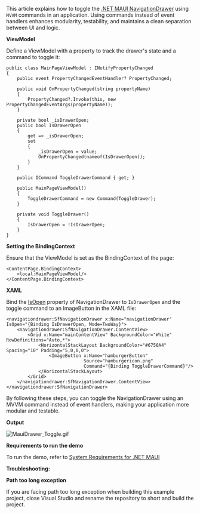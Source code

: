 This article explains how to toggle the [.NET MAUI NavigationDrawer](https://www.syncfusion.com/maui-controls/maui-navigationdrawer) using `MVVM` commands in an application. Using commands instead of event handlers enhances modularity, testability, and maintains a clean separation between UI and logic.

**ViewModel**

Define a ViewModel with a property to track the drawer's state and a command to toggle it:
```
public class MainPageViewModel : INotifyPropertyChanged
{
    public event PropertyChangedEventHandler? PropertyChanged;
    
    public void OnPropertyChanged(string propertyName)
    {
        PropertyChanged?.Invoke(this, new PropertyChangedEventArgs(propertyName));
    }

    private bool _isDrawerOpen;
    public bool IsDrawerOpen
    {
        get => _isDrawerOpen;
        set
        {
            _isDrawerOpen = value;
            OnPropertyChanged(nameof(IsDrawerOpen));
        }
    }

    public ICommand ToggleDrawerCommand { get; }

    public MainPageViewModel()
    {
        ToggleDrawerCommand = new Command(ToggleDrawer);
    }

    private void ToggleDrawer()
    {
        IsDrawerOpen = !IsDrawerOpen;
    }
}
```

**Setting the BindingContext**

Ensure that the ViewModel is set as the BindingContext of the page:

```
<ContentPage.BindingContext>
    <local:MainPageViewModel/>
</ContentPage.BindingContext>
```

**XAML**

Bind the [IsOpen](https://help.syncfusion.com/cr/maui/Syncfusion.Maui.NavigationDrawer.SfNavigationDrawer.html#Syncfusion_Maui_NavigationDrawer_SfNavigationDrawer_IsOpen) property of NavigationDrawer to `IsDrawerOpen` and the toggle command to an ImageButton in the XAML file:

```
<navigationdrawer:SfNavigationDrawer x:Name="navigationDrawer" IsOpen="{Binding IsDrawerOpen, Mode=TwoWay}">
    <navigationdrawer:SfNavigationDrawer.ContentView>
        <Grid x:Name="mainContentView" BackgroundColor="White" RowDefinitions="Auto,*">
            <HorizontalStackLayout BackgroundColor="#6750A4" Spacing="10" Padding="5,0,0,0">
                <ImageButton x:Name="hamburgerButton"
                             Source="hamburgericon.png"
                             Command="{Binding ToggleDrawerCommand}"/>
            </HorizontalStackLayout>
        </Grid>
    </navigationdrawer:SfNavigationDrawer.ContentView>
</navigationdrawer:SfNavigationDrawer>
```

By following these steps, you can toggle the NavigationDrawer using an MVVM command instead of event handlers, making your application more modular and testable.

**Output**

![MauiDrawer_Toggle.gif](https://support.syncfusion.com/kb/agent/attachment/article/19021/inline?token=eyJhbGciOiJodHRwOi8vd3d3LnczLm9yZy8yMDAxLzA0L3htbGRzaWctbW9yZSNobWFjLXNoYTI1NiIsInR5cCI6IkpXVCJ9.eyJpZCI6IjM1NDU1Iiwib3JnaWQiOiIzIiwiaXNzIjoic3VwcG9ydC5zeW5jZnVzaW9uLmNvbSJ9.OU7ouAVTl3HVeej_bJYfzQW4RXuqHjZMs6I_TQ9p1uU)

**Requirements to run the demo**

To run the demo, refer to [System Requirements for .NET MAUI](https://help.syncfusion.com/maui/system-requirements)

**Troubleshooting:**

**Path too long exception** 

If you are facing path too long exception when building this example project, close Visual Studio and rename the repository to short and build the project.
